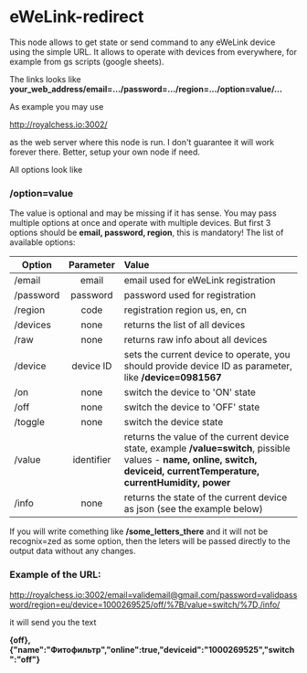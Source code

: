 # eWeLink-redirect
This node allows to get state or send command to any eWeLink device using the simple URL. It allows to operate with devices from everywhere, for example from gs scripts (google sheets).

The links looks like
**your_web_address/email=.../password=.../region=.../option=value/...**

As example you may use 

http://royalchess.io:3002/

as the web server where this node is run. I don't guarantee it will work forever there. Better, setup your own node if need.

All options look like
### /option=value
The value is optional and may be missing if it has sense. You may pass multiple options at once and operate with multiple devices. But first 3 options should be **email, password, region**, this is mandatory!
The list of available options:

| Option    |Parameter | Value                                |
| --------- |:--------:|:-------------------------------------|
| /email    | email    | email used for eWeLink registration  |
| /password | password | password used for registration       |
| /region   | code     | registration region us, en, cn       |
| /devices  | none     | returns the list of all devices      |
| /raw      | none     | returns raw info about all devices   |
| /device   | device ID| sets the current device to operate, you should provide device ID as parameter, like **/device=0981567** |
| /on       | none     | switch the device to 'ON' state      |
| /off      | none     | switch the device to 'OFF' state     |
| /toggle   | none     | switch the device state              |
| /value    |identifier|returns the value of the current device state, example **/value=switch**, pissible values - **name, online, switch, deviceid, currentTemperature, currentHumidity, power** |
| /info     | none     | returns the state of the current device as json (see the example below) |

If you will write comething like
**/some_letters_there** and it will not be recognix=zed as some option, then the leters will be passed directly to the output data without any changes.

### Example of the URL:

http://royalchess.io:3002/email=validemail@gmail.com/password=validpassword/region=eu/device=1000269525/off/%7B/value=switch/%7D,/info/

it will send you the text

**{off},{"name":"Фитофильтр","online":true,"deviceid":"1000269525","switch":"off"}**

